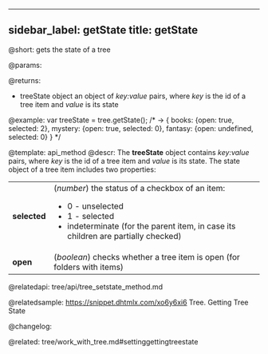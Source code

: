 
---
sidebar_label: getState
title: getState
---          

@short: gets the state of a tree


@params:


@returns:
- treeState		object		an object of <i>key:value</i> pairs, where <i>key</i> is the id of a tree item and <i>value</i> is its state


@example:
var treeState = tree.getState();
/* -> 
{
	books: {open: true, selected: 2}, 
    mystery: {open: true, selected: 0}, 
    fantasy: {open: undefined, selected: 0}
}
*/


@template: api_method
@descr:
The **treeState** object contains *key:value* pairs, where *key* is the id of a tree item and *value* is its state. The state object of a tree item includes two properties:

<table class="webixdoc_links">
	<tbody>
        <tr>
			<td class="webixdoc_links0"><b>selected</b></td>
			<td>(<i>number</i>) the status of a checkbox of an item: 
				<ul>
					<li>0 - unselected </li>
					<li>1 - selected  </li>
					<li>indeterminate (for the parent item, in case its children are partially checked) </li>
				</ul>
			</td>
		</tr>
		<tr>
			<td class="webixdoc_links0"><b>open</b></td>
			<td>(<i>boolean</i>) checks whether a tree item is open (for folders with items)</td>
		</tr>
    </tbody>
</table>



@relatedapi:
tree/api/tree_setstate_method.md

@relatedsample: https://snippet.dhtmlx.com/xo6y6xi6	Tree. Getting Tree State

@changelog:

@related: tree/work_with_tree.md#settinggettingtreestate


